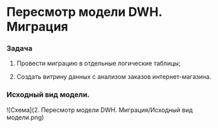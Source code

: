 # Пересмотр модели DWH. Миграция

### Задача
1. Провести миграцию в отдельные логические таблицы; <P><P>
2. Создать витрину данных с анализом заказов интернет-магазина.

### Исходный вид модели.

![Схема](2. Пересмотр модели DWH. Миграция/Исходный вид модели.png)
